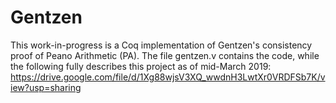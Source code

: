 # Gentzen
This work-in-progress is a Coq implementation of Gentzen's consistency proof of Peano Arithmetic (PA). The file gentzen.v contains the code, while the following fully describes this project as of mid-March 2019: https://drive.google.com/file/d/1Xg88wjsV3XQ_wwdnH3LwtXr0VRDFSb7K/view?usp=sharing
